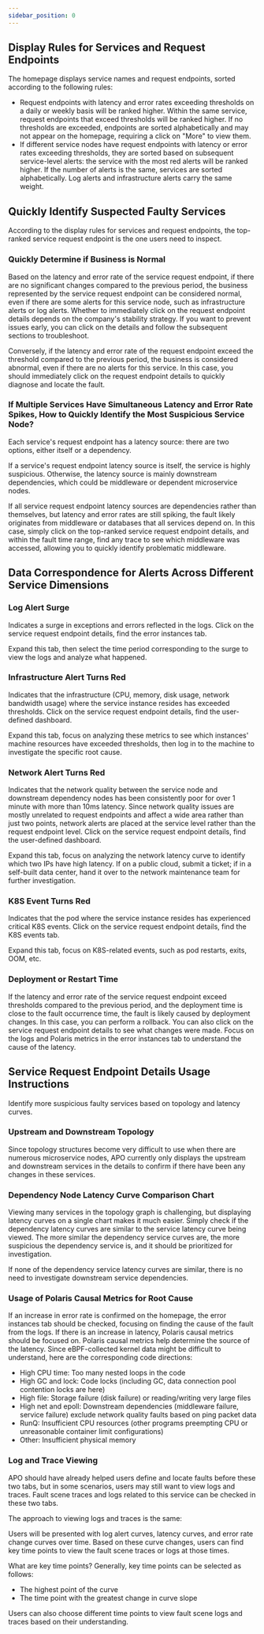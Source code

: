 ```yaml
---
sidebar_position: 0
---
```


## Display Rules for Services and Request Endpoints
The homepage displays service names and request endpoints, sorted according to the following rules:

- Request endpoints with latency and error rates exceeding thresholds on a daily or weekly basis will be ranked higher. Within the same service, request endpoints that exceed thresholds will be ranked higher. If no thresholds are exceeded, endpoints are sorted alphabetically and may not appear on the homepage, requiring a click on "More" to view them.
- If different service nodes have request endpoints with latency or error rates exceeding thresholds, they are sorted based on subsequent service-level alerts: the service with the most red alerts will be ranked higher. If the number of alerts is the same, services are sorted alphabetically. Log alerts and infrastructure alerts carry the same weight.

## Quickly Identify Suspected Faulty Services
According to the display rules for services and request endpoints, the top-ranked service request endpoint is the one users need to inspect.
### Quickly Determine if Business is Normal
Based on the latency and error rate of the service request endpoint, if there are no significant changes compared to the previous period, the business represented by the service request endpoint can be considered normal, even if there are some alerts for this service node, such as infrastructure alerts or log alerts. Whether to immediately click on the request endpoint details depends on the company's stability strategy. If you want to prevent issues early, you can click on the details and follow the subsequent sections to troubleshoot.

Conversely, if the latency and error rate of the request endpoint exceed the threshold compared to the previous period, the business is considered abnormal, even if there are no alerts for this service. In this case, you should immediately click on the request endpoint details to quickly diagnose and locate the fault.

### If Multiple Services Have Simultaneous Latency and Error Rate Spikes, How to Quickly Identify the Most Suspicious Service Node?
Each service's request endpoint has a latency source: there are two options, either itself or a dependency.

If a service's request endpoint latency source is itself, the service is highly suspicious. Otherwise, the latency source is mainly downstream dependencies, which could be middleware or dependent microservice nodes.

If all service request endpoint latency sources are dependencies rather than themselves, but latency and error rates are still spiking, the fault likely originates from middleware or databases that all services depend on. In this case, simply click on the top-ranked service request endpoint details, and within the fault time range, find any trace to see which middleware was accessed, allowing you to quickly identify problematic middleware.

## Data Correspondence for Alerts Across Different Service Dimensions
### Log Alert Surge
Indicates a surge in exceptions and errors reflected in the logs. Click on the service request endpoint details, find the error instances tab.

Expand this tab, then select the time period corresponding to the surge to view the logs and analyze what happened.

### Infrastructure Alert Turns Red
Indicates that the infrastructure (CPU, memory, disk usage, network bandwidth usage) where the service instance resides has exceeded thresholds. Click on the service request endpoint details, find the user-defined dashboard.

Expand this tab, focus on analyzing these metrics to see which instances' machine resources have exceeded thresholds, then log in to the machine to investigate the specific root cause.

### Network Alert Turns Red
Indicates that the network quality between the service node and downstream dependency nodes has been consistently poor for over 1 minute with more than 10ms latency. Since network quality issues are mostly unrelated to request endpoints and affect a wide area rather than just two points, network alerts are placed at the service level rather than the request endpoint level. Click on the service request endpoint details, find the user-defined dashboard.

Expand this tab, focus on analyzing the network latency curve to identify which two IPs have high latency. If on a public cloud, submit a ticket; if in a self-built data center, hand it over to the network maintenance team for further investigation.

### K8S Event Turns Red
Indicates that the pod where the service instance resides has experienced critical K8S events. Click on the service request endpoint details, find the K8S events tab.

Expand this tab, focus on K8S-related events, such as pod restarts, exits, OOM, etc.

### Deployment or Restart Time
If the latency and error rate of the service request endpoint exceed thresholds compared to the previous period, and the deployment time is close to the fault occurrence time, the fault is likely caused by deployment changes. In this case, you can perform a rollback. You can also click on the service request endpoint details to see what changes were made. Focus on the logs and Polaris metrics in the error instances tab to understand the cause of the latency.

## Service Request Endpoint Details Usage Instructions
Identify more suspicious faulty services based on topology and latency curves.

### Upstream and Downstream Topology
Since topology structures become very difficult to use when there are numerous microservice nodes, APO currently only displays the upstream and downstream services in the details to confirm if there have been any changes in these services.

### Dependency Node Latency Curve Comparison Chart
Viewing many services in the topology graph is challenging, but displaying latency curves on a single chart makes it much easier. Simply check if the dependency latency curves are similar to the service latency curve being viewed. The more similar the dependency service curves are, the more suspicious the dependency service is, and it should be prioritized for investigation.

If none of the dependency service latency curves are similar, there is no need to investigate downstream service dependencies.

### Usage of Polaris Causal Metrics for Root Cause
If an increase in error rate is confirmed on the homepage, the error instances tab should be checked, focusing on finding the cause of the fault from the logs. If there is an increase in latency, Polaris causal metrics should be focused on. Polaris causal metrics help determine the source of the latency. Since eBPF-collected kernel data might be difficult to understand, here are the corresponding code directions:
 - High CPU time: Too many nested loops in the code
 - High GC and lock: Code locks (including GC, data connection pool contention locks are here)
 - High file: Storage failure (disk failure) or reading/writing very large files
 - High net and epoll: Downstream dependencies (middleware failure, service failure) exclude network quality faults based on ping packet data
 - RunQ: Insufficient CPU resources (other programs preempting CPU or unreasonable container limit configurations)
 - Other: Insufficient physical memory

### Log and Trace Viewing
APO should have already helped users define and locate faults before these two tabs, but in some scenarios, users may still want to view logs and traces. Fault scene traces and logs related to this service can be checked in these two tabs.

The approach to viewing logs and traces is the same:

Users will be presented with log alert curves, latency curves, and error rate change curves over time. Based on these curve changes, users can find key time points to view the fault scene traces or logs at those times.

What are key time points?
Generally, key time points can be selected as follows:

- The highest point of the curve
- The time point with the greatest change in curve slope

Users can also choose different time points to view fault scene logs and traces based on their understanding.
